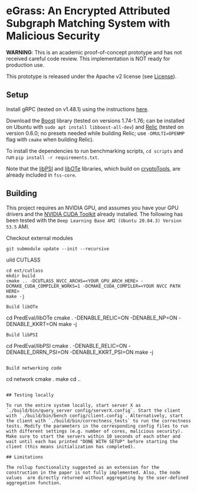 # eGrass: An Encrypted Attributed Subgraph Matching System with Malicious Security

**WARNING**: This is an academic proof-of-concept prototype and has not received careful code review. This implementation is NOT ready for production use.

This prototype is released under the Apache v2 license (see [License](#license)).

## Setup

Install gRPC (tested on v1.48.1) using the instructions [here](https://grpc.io/docs/languages/cpp/quickstart/).

Download the [Boost](https://www.boost.org/) library (tested on versions 1.74-1.76; can be installed on Ubuntu with `sudo apt install libboost-all-dev`) and [Relic](https://github.com/relic-toolkit/relic) (tested on version 0.6.0; no presets needed while building Relic; use `-DMULTI=OPENMP` flag with `cmake` when building Relic).

To install the dependencies to run benchmarking scripts, `cd scripts` and run `pip install -r requirements.txt`.

Note that the [libPSI](https://github.com/osu-crypto/libPSI) and [libOTe](https://github.com/osu-crypto/libOTe) libraries, which build on [cryptoTools](https://github.com/ladnir/cryptoTools/tree/master), are already included in `fss-core`.

## Building

This project requires an NVIDIA GPU, and assumes you have your GPU drivers and the [NVIDIA CUDA Toolkit](https://docs.nvidia.com/cuda/) already installed. The following has been tested with the `Deep Learning Base AMI (Ubuntu 20.04.3) Version 53.5` AMI.

Checkout external modules
```
git submodule update --init --recursive
```
uild CUTLASS

```
cd ext/cutlass
mkdir build
cmake .. -DCUTLASS_NVCC_ARCHS=<YOUR_GPU_ARCH_HERE> -DCMAKE_CUDA_COMPILER_WORKS=1 -DCMAKE_CUDA_COMPILER=<YOUR NVCC PATH HERE>
make -j

Build libOTe 
```
cd PredEval/libOTe
cmake . -DENABLE_RELIC=ON -DENABLE_NP=ON -DENABLE_KKRT=ON
make -j
```
Build libPSI
```
cd PredEval/libPSI
cmake . -DENABLE_RELIC=ON -DENABLE_DRRN_PSI=ON -DENABLE_KKRT_PSI=ON
make -j
```

Build networking code
```
cd network
cmake .
make
cd ..
```

## Testing locally

To run the entire system locally, start server X as `./build/bin/query_server config/serverX.config`. Start the client with `./build/bin/bench config/client.config`. Alternatively, start the client with `./build/bin/correctness_tests` to run the correctness tests. Modify the parameters in the corresponding config files to run with different settings (e.g. number of cores, malicious security). Make sure to start the servers within 10 seconds of each other and wait until each has printed "DONE WITH SETUP" before starting the client (this means initialization has completed).

## Limitations

The rollup functionality suggested as an extension for the construction in the paper is not fully implemented. Also, the node values  are directly returned without aggregating by the user-defined aggregation function.
